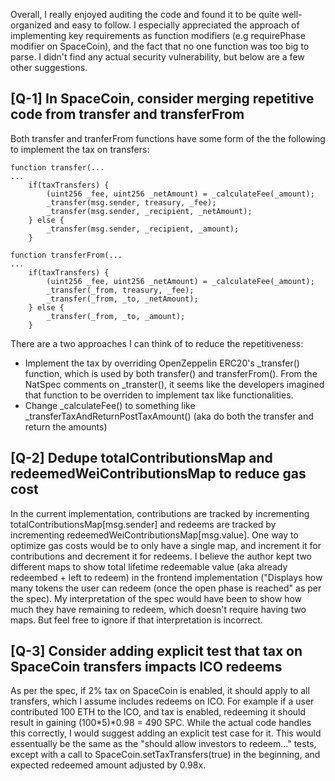 Overall, I really enjoyed auditing the code and found it to be quite well-organized and easy to follow. I especially appreciated the approach of implementing key requirements as function modifiers (e.g requirePhase modifier on SpaceCoin), and the fact that no one function was too big to parse. I didn't find any actual security vulnerability, but below are a few other suggestions.

## **[Q-1]** In SpaceCoin, consider merging repetitive code from transfer and transferFrom

Both transfer and tranferFrom functions have some form of the the following to implement the tax on transfers:

```
function transfer(...
...
    if(taxTransfers) {
        (uint256 _fee, uint256 _netAmount) = _calculateFee(_amount);
        _transfer(msg.sender, treasury, _fee);
        _transfer(msg.sender, _recipient, _netAmount);
    } else {
        _transfer(msg.sender, _recipient, _amount);
    }

function transferFrom(...
...
    if(taxTransfers) {
        (uint256 _fee, uint256 _netAmount) = _calculateFee(_amount);
        _transfer(_from, treasury, _fee);
        _transfer(_from, _to, _netAmount);
    } else {
        _transfer(_from, _to, _amount);
    }
```

There are a two approaches I can think of to reduce the repetitiveness:

- Implement the tax by overriding OpenZeppelin ERC20's \_transfer() function, which is used by both transfer() and transferFrom(). From the NatSpec comments on \_transter(), it seems like the developers imagined that function to be overriden to implement tax like functionalities.
- Change \_calculateFee() to something like \_transferTaxAndReturnPostTaxAmount() (aka do both the transfer and return the amounts)

## **[Q-2]** Dedupe totalContributionsMap and redeemedWeiContributionsMap to reduce gas cost

In the current implementation, contributions are tracked by incrementing totalContributionsMap[msg.sender] and redeems are tracked by incrementing redeemedWeiContributionsMap[msg.value]. One way to optimize gas costs would be to only have a single map, and increment it for contributions and decrement it for redeems. I believe the author kept two different maps to show total lifetime redeemable value (aka already redeembed + left to redeem) in the frontend implementation ("Displays how many tokens the user can redeem (once the open phase is reached" as per the spec). My interpretation of the spec would have been to show how much they have remaining to redeem, which doesn't require having two maps. But feel free to ignore if that interpretation is incorrect.

## **[Q-3]** Consider adding explicit test that tax on SpaceCoin transfers impacts ICO redeems

As per the spec, if 2% tax on SpaceCoin is enabled, it should apply to all transfers, which I assume includes redeems on ICO. For example if a user contributed 100 ETH to the ICO, and tax is enabled, redeeming it should result in gaining (100*5)*0.98 = 490 SPC. While the actual code handles this correctly, I would suggest adding an explicit test case for it. This would essentually be the same as the "should allow investors to redeem..." tests, except with a call to SpaceCoin.setTaxTransfers(true) in the beginning, and expected redeemed amount adjusted by 0.98x.
